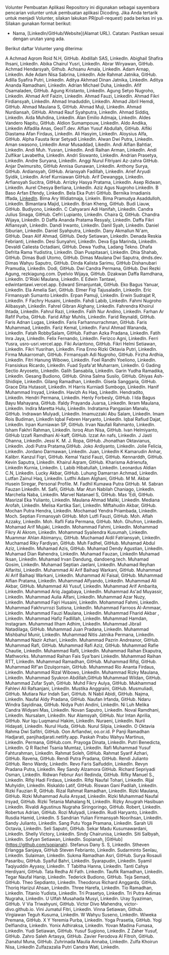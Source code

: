 Volunter Pembuatan Aplikasi
Repository ini digunakan sebagai sayembara pencarian volunter untuk pembuatan aplikasi Dicoding.
Jika Anda tertarik untuk menjadi Volunter, silakan lakukan PR(pull-request) pada berkas ini ya.
Silakan gunakan format berikut:

* Nama, [LinkedIn/GitHub/Website](Alamat URL).
Catatan: Pastikan sesuai dengan urutan yang ada.

Berikut daftar Volunter yang diterima:

A
Achmad Aqrom Roid N.H, GitHub.
Abdillah SAS, LinkedIn.
Abighail Shafira Ihsani, LinkedIn.
Abika Chairul Yusri, LinkedIn.
Abrar Wiryawan, GitHub.
Achmad Hendarsyah, Github.
Achsanu Amala, LinkedIn.
Adam Arnap, LinkedIn.
Ade Adam Nisa Sabrina, LinkedIn.
Ade Rahmat Jatnika, GitHub.
Adilla Syafira Putri, LinkedIn.
Aditya Akhmad Dinan Jatnika, LinkedIn.
Aditya Ananda Ramadhani, LinkedIn.
Adrian Michael Duha, LinkedIn.
Afif Osamaladen, GitHub.
Agung Kristanto, LinkedIn.
Agung Setyo Nugroho, LinkedIn.
Ahmad Arif Faizin, LinkedIn.
Ahmad Fauzi, LinkedIn.
Ahmad Fikri Firdiansyah, LinkedIn.
Ahmad Imaduddin, LinkedIn.
Ahmad Jibril Hemdi, GitHub.
Ahmad Maulana S, GitHub.
Ahmad Muji, LinkedIn.
Ahmad Nurdiansah, GitHub.
Ahmad Rauf Syahputra, LinkedIn.
Ahmad Siddiq, LinkedIn.
Aida Muhdina, LinkedIn.
Alan Emilio Admaja, LinkedIn.
Aldes Vandero Napitu, GitHub.
Aldion Sumampouw, LinkedIn.
Aldo Andika, Linkedin
Alfadila Anas, GeoIT.dev.
Alfian Yusuf Abdullah, GitHub.
Alfiki Diastama Afan Firdaus, LinkedIn.
Ali Hasyim, LinkedIn.
Aloysius Alfa, GitHub.
Alpha Fausta Ikrar Setyadi LinkedIn.
Alwan Dwi Putra, LinkedIn.
Aman swasono, LinkedIn
Amar Musaddad, LikedIn.
Andi Alfian Bahtiar, LinkedIn.
Andi Muh. Yusran, LinkedIn.
Andi Raihan Arman, LinkedIn.
Andi Zulfikar Lavabetha, LinkedIn.
Andri Siswanto, LinkedIn.
Andrian Prasetya, LinkedIn.
Andre Suryana, LinkedIn.
Anggi Nurul Fitriyani Az-zahra GitHub.
Anjar Dwimursito, GitHub
Annisa Gunawan, LinkedIn.
Anthony Surya, GitHub.
Ardiansyah, GitHub.
Ariansyah Fadillah, LinkedIn.
Arief Aryudi Syidik, LinkedIn.
Arief Kurniawan GitHub.
Arif Dewangga, LinkedIn.
Arfiansyah Sucitra, GitHub.
Arrizky Hasya Pratama, LinkedIn.
Asep Ridwan, LinkedIn.
Aurel Chesya Berliana, LinkedIn.
Aziz Agus Nugroho LinkedIn.
B
Baso Arfan Efendy, LinkedIn.
Bela Eka Putri GitHub.
Bernika Irnadianis Iffada,  [LinkedIn](http://www.linkedin.com/in/bernika-iffada-b6585a221).
Bima Ary Widiatmaja, LinkeIn.
Bima Pramudya Asaddulloh, LinkedIn.
Bimantara Majid, LinkedIn.
Brian Kheng, GitHub.
Budi Liauw, GitHub.
Budiyono, LinkedIn.
C
Cahyarani Adi Hanifah, LinkedIn.
Candra Julius Sinaga, GitHub.
Cefri Lupianto, LinkedIn.
Chaira Q, GitHub.
Chandra Wijaya, LinkedIn.
D
Daffa Ananda Pratama Resyaly, LinkedIn.
Daffa Fikri Alfiansyah, LinkedIn.
Dandi Irwanto, LinkedIn.
Danil Syah, LinkedIn.
Daniel Siburian, LinkedIn.
Daniel Syahputra, LinkedIn.
Dany Akmallun Ni'am, GitHub.
Dean Alif Ahmad, GitHub.
Dedy Setiawan, LinkedIn.
Denada Reskia Febrianti, LinkedIn.
Desi Sunyahni, LinkedIn.
Deva Ega Marinda, LinkedIn.
Devaldi Caliesta Octadiani, GitHub.
Dewa Yudha, Ladang Tekno.
Dhafa Defrita Rama Yudistira, LinkedIn.
Dian Puspitasari, LinkedIn.
Dhia Shahab, GitHub.
Dimas Budi Utomo, GitHub.
Dimas Maulana Dwi Saputra, dmds.dev.
Dimas Wahyu Saputro, GitHub.
Dinda Kalista Sarimu, GitHub
Dishanubari Pramudia, LinkedIn.
Dodi, GitHub.
Dwi Candra Permana, GitHub.
Dwi Rezki Agung, rezkiagung.com.
Dyelvio Wijaya, GitHub.
Dzakwan Daffa Ramdhana, LinkedIn.
D'Riski Maulana, LinkedIn.
E
Edwin Tantawi, edwintantawi.vercel.app.
Edward Simanjuntak, GitHub.
Eko Bagus Yanuar, LinkedIn.
Ela Amelia Sari, GitHub.
Elmer Fiqi Tajusaladin, LinkedIn.
Eric Firmansyah Sumanto LinkedIn.
Erpan Pamuji, LinkedIn.
Erwin Sudrajat R, LinkedIn.
F
Fachry Husaini, LinkedIn.
Fahdi Labib, LinkedIn.
Fahmi Nugroho Alibasyah, LinkedIn.
Fahrel Gibran Alghany, LinkedIn.
Fahrendra Khoirul Ihtada, LinkedIn.
Fahrul Razi, LinkedIn.
Falih Nur Andino, LinkedIn.
Farhan Ar Rafif Purba, GitHub.
Farid Alfajr Muhlis, LinkedIn.
Farid Reynaldi, GitHub.
Faris Adnan Lugas, LinkedIn.
Faris Farhannurrachman, GitHub.
Faris Muhammad, LinkedIn.
Fariz Kemal, LinkedIn.
Farul Ahmad Wananda, LinkedIn.
Fatah RobbySalam, GitHub.
Fathan Azka Pradana, LinkedIn.
Fatih Inra Jaya, LinkedIn.
Felix Fernando, LinkedIn.
Ferizco Agni, LinkedIn.
Ferri Yusra, usro-usri.vercel.app.
Fiki Aviantono, GitHub.
Fikri Helmi Setiawan, LinkedIn.
Fikri Yusrihan, LinkedIn.
Fina Enno Rizki Oktavia Putri, LinkedIn.
Firma Mukarromah, GitHub.
Firmansyah Adi Nugroho, GitHub.
Firzha Ardhia, LinkedIn.
Fitri Hanung Wibowo, LinkedIn.
Foel Randhi Yoeliono, LinkedIn.
Fransiskus Ricardo, LinkedIn.
Fuad Syafa'at Muharram, LinkedIn.
G
Gading Sectio Aryoseto, LinkedIn.
Galih Sansabila, LinkedIn.
Garin Yudha Ramadika, LinkedIn.
Gesang Budiono, GitHub.
Ghina Salma Susilo, GitHub.
Ghiyas Ash-Shidiqie, LinkedIn.
Gilang Ramadhan, LinkedIn.
Gisela Sanggaria, GitHub.
Grace Dita Hutasoit, LinkedIn.
H
Harris Kurniadi Sumbogo, LinkedIn.
Hanif Muhammad Irsyad, LinkedIn.
Havizh As Haq, LinkedIn.
Hendradito, LinkedIn.
Hendri Permana, LinkedIn.
Henly Forbesly, GitHub.
I
Ida Bagus Bayu Mahayana, GitHub.
Ifaldy Prayanda Juarsa, LinkedIn.
Ikram Maulana, LinkedIn.
Indira Maretta Hulu, LinkedIn.
Indratama Pangasian Manalu, GitHub.
Indrawan Mulyadi, LinkedIn.
Imamuzzaki Abu Salam, LinkedIn.
Imam Rois Budiman, LinkedIn
Iqbal Febren Haryanto, LinkedIn.
Iqbal Rafiud Dajat, LinkedIn.
Irpan Kurniawan SP, GitHub.
Irvan Naufali Rahmanto, LinkedIn.
Isham Fakhri Rahman, LinkedIn.
Isroq Atun Nisa, GitHub.
Ivan Helmiyanto, GitHub
Izzafi Ramdhani Al-kaff, GitHub.
Izzat An nafs, LinkedIn.
J
Jasti Ohanna, LinkedIn.
Jessi K. M. J. Ropa, GitHub.
Jhonathan Oktavianus, LinkedIn.
Jodi Putra Pratama,GitHub.
Joko Ardiyanto, LinkedIn.
Jolie Felicia, LinkedIn.
Jordano Darmawan, LinkedIn.
Juan, LinkedIn
K
Kamarudin Anhar, Kalibrr.
Kanzul Fiqri, GitHub.
Kemal Yazid Fauzi, GitHub.
Kennarddh, GitHub.
Kevin Saputra, LinkedIn.
Khairul Aqram, GitHub.
Kharisma Adrienufa, LinkedIn
Kurnia, LinkedIn.
L
Labib Hibatullah, LinkedIn.
Leonardus Aldian C.N, LinkedIn.
Lucky Akbar, GitHub.
Luhung Damarran Achmad, LinkedIn.
Lutfan Zainul Haq, LinkedIn.
Lutfhi Adam Alghani, GitHub.
M
M. Akbar Husein Siregar, Personal Profile.
M. Fadhil Kumawa Putra GitHub.
M. Sabran Fauzan LinkedIn.
M. Safii, GitHub.
Mar Atun Nabilah Chaniago, LinkedIn.
Marchelia Naba, LinkedIn.
Marvel Natanael S, GitHub.
Mas 'Edi, GitHub.
Masrizal Eka Yulianto, LinkedIn.
Maulana Ahmad Maliki, LinkedIn.
Mediana Arofah, LinkedIn.
Melisa Kartika Sari, LinkedIn.
Miftahudin Akbar, GitHub.
Mochan Putra Hendra, LinkedIn.
Mochamad Yendra Priambada, LinkedIn.
Moch. Septian Firmansyah GitHub.
Moh Lutfi Fauzi, GitHub.
Moh. Aflah Azzaky, LinkedIn.
Moh. Rafli Fata Permana, GitHub.
Moh. Ghufron, LinkedIn.
Mohamad Arif Mujaki, LinkedIn.
Mohammad Fahmi, LinkedIn.
Mohammad Fikry Al Akrom, LinkedIn.
Mohammad Syailendra Kusumah, LinkedIn.
Muammar Ahlan Abimanyu, GitHub.
Muchamad Aidil Fatriansyah, LinkedIn.
Muchamad Riky Fardiyan, GitHub.
Muh Fadhel, GitHub.
Muhamad Abdul Aziz, LinkedIn.
Muhamad Azis, GitHub.
Muhamad Dendy Agustian, LinkedIn.
Muhamad Dian Rahendra, LinkedIn.
Muhamad Fauzan, LinkedIn
Muhamad Iksan, LinkedIn.
Muhamad Irvan Dandung, dandoeng.tech.
Muhamad Qosim, LinkedIn.
Muhamad Septian Jaelani, LinkedIn.
Muhamad Reyhan Alfaritsi, LinkedIn.
Muhammad Al Arif Baihaqi Warkani, GitHub.
Muhammad Al Arif Baihaqi Warkani, LinkedIn.
Muhammad Al Faisal, GitHub.
Muhammad Alfian Pratama, LinkedIn.
Muhammad Alfyando, LinkedIn.
Muhammad Ali Akbar, GitHub.
Muhammad Ali Yusuf, LinkedIn.
Muhammad Arif Ambarita, LinkedIn.
Muhammad Ariq Jagabaya, LinkedIn.
Muhammad As'ad Muyassir, LinkedIn.
Muhammad Aulia Alfani, LinkedIn.
Muhammad Azar Nuzy, LinkedIn.
Muhammad Fajri Husaini, LinkedIn.
Mohammad Fahmi, LinkedIn.
Muhammad Fakhrurrozi Sutisna, LinkedIn.
Muhammad Farroos Al-Ammaar, LinkedIn.
Muhammad Fauzi Maulana, LinkedIn.
Muhammad Fharid Akbar , LinkedIn.
Muhammad Hafiz Fadlillah, LinkedIn.
Muhammad Hamdan, Instagram.
Muhammad Ilham Adhim, LinkedIn.
Muhammad Jibrail Natadilaga, GitHub.
Muhammad Juan Pradana, LinkedIn.
Muhammad Mishbahul Munir, LinkedIn.
Muhammad Nitis Jatnika Permana, LinkedIn.
Muhammad Nazir Azhari, LinkedIn.
Muhammad Pazrin Andreanor, GitHub.
Muhammad Rafi, GitHub.
Muhammad Rafi Aziz, GitHub.
Muhammad Rafie Chautie, LinkedIn.
Muhammad Rafli, LinkedIn.
Muhammad Raihan Ekaputra, Mathworks.
Muhammad Raihan Fais Sya'bani LinkedIn.
Muhammad Raihan RTT, LinkedIn.
Muhammad Ramadhan, GitHub.
Muhammad Rifqi, GitHub.
Muhammad Rif'an Dzulqornain, GitHub.
Muhammad Rio Ananta Firdaus, LinkedIn.
Muhammad Rizal Wibowo, LinkedIn.
Muhammad Rizky Maulana, LinkedIn.
Muhammad Syukron Abdillah,GitHub
Muhammad Wildan, GitHub.
Muhammad Zufar Syah, GitHub.
Muhd Fikry Aulya, GitHub.
Mukhammad Fahlevi Ali Rafsanjani, LinkedIn.
Mustika Anggraini, GitHub.
Musmuliadi, GitHub.
Mutiara Nur Indah Sari, GitHub.
N
Nabil Abidi, GitHub.
Najma, LinkedIn.
Naufal Aldy Pradana, GitHub.
Naufan Irfanda, GitHub.
Ndaru Windra Sayidinaa, GitHub.
Nidya Putri Andini, LinkedIn.
Ni Luh Melika Candra Widyani Mas, LinkedIn.
Novan Saputro, LinkedIn.
Noval Ramdhani, LinkedIn.
Nursalam, LinkedIn.
Nur Alamsyah, GitHub.
Nur Intan Aprilia, GitHub.
Nur Iqu Luqmanul Hakim, LinkedIn.
Nuraeni, LinkedIn.
Nuril Hidayati, LinkedIn.
Nurul Huda, GitHub.
Nurul Silpia, LinkedIn.
O
Oktavia Rahma Dwi Safitri, GitHub.
Oon Arfiandwi, oo.or.id.
P
Panji Ramadhan Hadjarati, panjihadjarati.netlify.app.
Paskah Prabu Wahyu Martinus, LinkedIn.
Permana, GitHub.com.
Prayoga Dinata, LinkedIn.
Putri Benedicta, LinkedIn.
Q
R
Rachel Tsania Mumtaz, LinkedIn.
Rafi Muhammad Yusuf Fahturahman, LinkedIn.
Rahmat Soleh, GitHub.
Rahmat Syarif Azhari, GitHub.
Ravena, GitHub.
Rendi Putra Pradana, GitHub.
Rendi Julianto GitHub.
Reno Wardy, LinkedIn.
Revo Faris Saifuddin, LinkedIn.
Revyn Pradana Putra, LinkedIn.
Rey Sandy Alzamora GitHub.
Richard Sepriyadi Osman, LinkedIn.
Ridwan Febnur Asri Redinda, GitHub.
Rifky Manuel S., LinkedIn.
Rifqi Hadi Firdaus, LinkedIn.
Rifqi Naufal Tohari, LinkedIn.
Rijal Muhyidin, LinkedIn.
Riskaldo Latif, GitHub.
Riswan Gani Padilah, LinkedIn.
Rizki Fauzian R, GitHub.
Rizal Rahmat Ramadhan, LinkedIn.
Rizki Maulana, GitHub.
Rizki Muhammad Aulia Arsyad, LinkedIn.
Rizki Muhammad Naufal Irsyad, GitHub.
Rizki Tetania Mahalang N, LinkedIn.
Rizky Anugrah Hasibuan LinkedIn.
Rivaldi Agustinus Nugraha Siringoringo, GitHub.
Robert, LinkedIn.
Robertus Adrian, GitHub.
Rozi Mulyadi, LinkedIn.
Rudi Haryanto, LinkedIn.
Rusdia Hamid, LinkedIn.
S
Sandrian Yulian Firmansyah Noorihsan, LinkedIn.
Sandy Julianto, LinkedIn.
Sang Putu Yoga Pramana, LinkedIn.
Sarah Uli Octavia, LinkedIn.
Seli Saputri, GitHub.
Sekar Madu Kusumawardani, LinkedIn.
Shelly Victory, LinkedIn.
Sindy Chairunisa, LinkedIn.
Siti Salbyah, LinkedIn.
Sofyan Setiawan, LinkedIn.
Sopianah, [GitHub] (https://github.com/sopianah).
Stefanus Dany S. S, LinkedIn.
Stheven Erlangga Sanjaya, GitHub
Steven Febrianto, LinkedIn.
Sudarminto Senlau, LinkedIn.
Sulaiman, LinkedIn.
Sukma Ramadhan Asri, GitHub.
Surya Rosauli Pasaribu, GitHub.
Syaiful Bahri, LinkedIn.
Syarapudin, LinkedIn.
Syamil Taqiyuddin Ayyasy, LinkedIn.
T
Tabitha Hanna, LinkedIn.
Tanti Cahya Herdiyani, GitHub.
Tata Redha Al Fath. LinkedIn.
Taufik Ramadhan, LinkedIn.
Tegar Naufal Hanip, LinkedIn.
Tederick Budiono, GitHub.
Teja Semadi, GitHub.
Theo Sepdianto, LinkedIn.
Theodorus Richard Anggarda, GitHub.
Thoriq Harizul Ahsan, LinkedIn.
Three Harefa, LinkedIn.
Tio Ramadhan, LinkedIn.
Titanio Yudista, LinkedIn.
Tri Prasetyo, LinkedIn.
Tri Putra Adimas Nugraha, LinkedIn.
U
Ulfah Musahada Musyi, Linkedin.
Uray Syaziman, GitHub.
V
Via Triwahyuni, GitHub.
Victor Divo Mahendra, victor-divo.github.io.
Vini Jumatul Fitri, LinkedIn.
Vinna Setiawan, Github.
Virgiawan Teguh Kusuma, LinkedIn.
W
Wahyu Suseno, LinkedIn.
Wiweka Premana, GitHub.
X
Y
Yeremia Purba, LinkedIn.
Yoga Prasetia, GitHub.
Yogi Delfiandra, LinkedIn.
Yonix Adhiraksa, LinkedIn.
Yovan Madina Fumasa, LinkedIn.
Yudi Setiawan, GitHub.
Yusuf Sugiono, LinkedIn.
Z
Zaher Yusuf, GitHub.
Zahro Saleh Artasya, GitHub.
Zavier Ferodova Al Fitroh, GitHub.
Zianatul Muna, GitHub.
Zuhrinada Maulia Annaba, LinkedIn.
Zulfa Khoirun Nisa, LinkedIn
Zulfazazalia Putri Candra Wati, LinkedIn.
